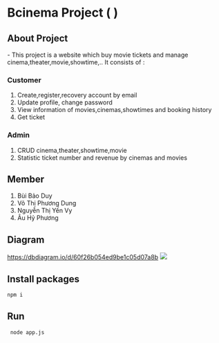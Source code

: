 # Bcinema Project (  )

## About Project
<p>- This project is a website which buy movie tickets and manage cinema,theater,movie,showtime,.. It consists of :  <p>

### Customer
1. Create,register,recovery account by email
2. Update profile, change password
3. View information of movies,cinemas,showtimes and booking history
4. Get ticket

### Admin
1. CRUD cinema,theater,showtime,movie 
2. Statistic ticket number and revenue by cinemas and movies


## Member
 1. Bùi Bảo Duy 
 2. Võ Thị Phương Dung
 3. Nguyễn Thị Yến Vy
 4. Âu Hỷ Phương 

## Diagram
https://dbdiagram.io/d/60f26b054ed9be1c05d07a8b
<img src="https://imgur.com/Si2T8rq.png"/>
## Install packages
```bash
npm i
```
## Run
```bash
 node app.js 
 ```